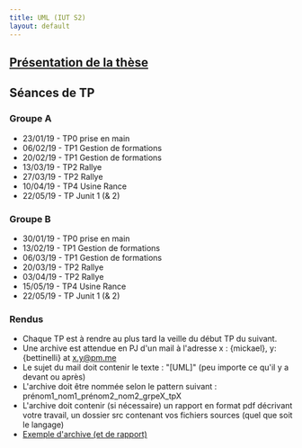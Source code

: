 ```yaml
---
title: UML (IUT S2)
layout: default
---
```


## [Présentation de la thèse](index.md)

## Séances de TP 

### Groupe A
+   23/01/19 - TP0 prise en main
+   06/02/19 - TP1 Gestion de formations
+   20/02/19 - TP1 Gestion de formations
+   13/03/19 - TP2 Rallye
+   27/03/19 - TP2 Rallye
+   10/04/19 - TP4 Usine Rance
+   22/05/19 - TP Junit 1 (& 2)

### Groupe B
+ 30/01/19 - TP0 prise en main
+ 13/02/19 - TP1 Gestion de formations
+ 06/03/19 - TP1 Gestion de formations
+ 20/03/19 - TP2 Rallye
+ 03/04/19 - TP2 Rallye
+ 15/05/19 - TP4 Usine Rance
+ 22/05/19 - TP Junit 1 (& 2)

### Rendus

+   Chaque TP est à rendre au plus tard la veille du début TP du suivant.
+   Une archive est attendue en PJ d'un mail à l'adresse x : {mickael}, y: {bettinelli} at x.y@pm.me
+   Le sujet du mail doit contenir le texte : "[UML]" (peu importe ce qu'il y a devant ou après)
+   L'archive doit être nommée selon le pattern suivant : prénom1_nom1_prénom2_nom2_grpeX_tpX
+   L'archive doit contenir (si nécessaire) un rapport en format pdf décrivant votre travail, un dossier src contenant vos fichiers sources (quel que soit le langage)
+   [Exemple d'archive (et de rapport)](mickael_bettinelli_grpeA_tp0.zip)

